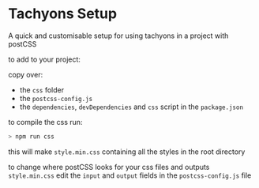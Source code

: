 # Tachyons Setup

A quick and customisable setup for using tachyons in a project with postCSS

to add to your project:

copy over:

+ the `css` folder
+ the `postcss-config.js`
+ the `dependencies`, `devDependencies` and `css` script in the `package.json`

to compile the css run:

```sh
> npm run css
```

this will make `style.min.css` containing all the styles in the root directory

to change where postCSS looks for your css files and outputs `style.min.css` edit the `input` and `output` fields in the `postcss-config.js` file
